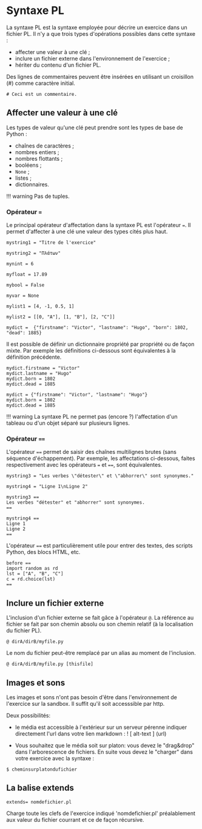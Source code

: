 # Syntaxe PL

La syntaxe PL est la syntaxe employée pour décrire un exercice dans un fichier PL. Il n'y a que trois types d'opérations possibles dans cette syntaxe :

  * affecter une valeur à une clé ;
  * inclure un fichier externe dans l'environnement de l'exercice ;
  * hériter du contenu d'un fichier PL.
  
 Des lignes de commentaires peuvent être insérées en utilisant un croisillon (#) comme caractère initial.
 
```
# Ceci est un commentaire.
```

## Affecter une valeur à une clé

Les types de valeur qu'une clé peut prendre sont les types de base de Python :

  * chaînes de caractères ;
  * nombres entiers ;
  * nombres flottants ;
  * booléens ;
  * `None` ;
  * listes ;
  * dictionnaires.

!!! warning
    Pas de tuples.

### Opérateur `=`

Le principal opérateur d'affectation dans la syntaxe PL est l'opérateur `=`. Il permet d'affecter à une clé une valeur des types cités plus haut.

```
mystring1 = "Titre de l'exercice"

mystring2 = "Πλάτων"

mynint = 6

myfloat = 17.89

mybool = False

myvar = None

mylist1 = [4, -1, 0.5, 1]

mylist2 = [[0, "A"], [1, "B"], [2, "C"]]

mydict =  {"firstname": "Victor", "lastname": "Hugo", "born": 1802, "dead": 1885}
```

Il est possible de définir un dictionnaire propriété par propriété ou de façon mixte. Par exemple les définitions ci-dessous sont équivalentes à la définition précédente.

```
mydict.firstname = "Victor"
mydict.lastname = "Hugo"
mydict.born = 1802
mydict.dead = 1885
```

```
mydict = {"firstname": "Victor", "lastname": "Hugo"}
mydict.born = 1802
mydict.dead = 1885
```

!!! warning
    La syntaxe PL ne permet pas (encore ?) l'affectation d'un tableau ou d'un objet séparé sur plusieurs lignes.
  
### Opérateur `==`

L'opérateur `==` permet de saisir des chaînes multilignes brutes (sans séquence d'échappement). Par exemple, les affectations ci-dessous, faites respectivement avec les opérateurs `=` et `==`, sont équivalentes. 

```
mystring3 = "Les verbes \"détester\" et \"abhorrer\" sont synonymes."

mystring4 = "Ligne 1\nLigne 2"
```

```
mystring3 ==
Les verbes "détester" et "abhorrer" sont synonymes.
==

mystring4 ==
Ligne 1
Ligne 2
==
```

L'opérateur `==` est particulièrement utile pour entrer des textes, des scripts Python, des blocs HTML, etc.

```
before ==
import random as rd
lst = ["A", "B", "C"]
c = rd.choice(lst)
==
```

## Inclure un fichier externe

L'inclusion d'un fichier externe se fait gâce à l'opérateur `@`. La référence au fichier se fait par son chemin absolu ou son chemin relatif (à la localisation du fichier PL).

~~~
@ dirA/dirB/myfile.py
~~~

Le nom du fichier peut-être remplacé par un alias au moment de l'inclusion.

~~~
@ dirA/dirB/myfile.py [thisfile]
~~~


## Images et sons 

Les images et sons n'ont pas besoin d'être dans l'environnement de l'exercice sur la sandbox. 
Il suffit qu'il soit accesssible par http. 

Deux possibilités:
- le média est accessible à l'extérieur sur un serveur pérenne indiquer directement l'url dans votre lien markdown 
: ! [ alt-text ] (url)

- Vous souhaitez que le média soit sur platon: vous devez le "drag&drop" dans l'arborescence de fichiers. 
En suite vous devez le "charger" dans votre exercice avec la syntaxe :

~~~
$ cheminsurplatondufichier
~~~


## La balise extends

~~~
extends= nomdefichier.pl 
~~~

Charge toute les clefs de l'exercice indiqué 'nomdefichier.pl' préalablement aux valeur du fichier courrant et ce de façon récursive.


